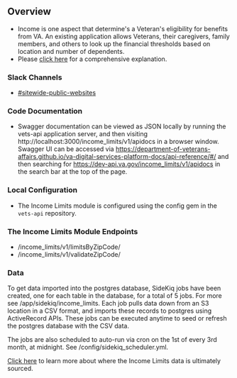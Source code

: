 ## Overview
- Income is one aspect that determine's a Veteran's eligibility for benefits from VA. An existing application allows Veterans, their caregivers, family members, and others to look up the financial thresholds based on location and number of dependents.
- Please [click here](https://github.com/department-of-veterans-affairs/va.gov-team/tree/master/products/income-limits-app) for a comprehensive explanation.

### Slack Channels
- [#sitewide-public-websites](https://dsva.slack.com/archives/C52CL1PKQ)

### Code Documentation
- Swagger documentation can be viewed as JSON locally by running the vets-api application server, and then visiting http://localhost:3000/income_limits/v1/apidocs in a browser window. Swagger UI can be accessed via https://department-of-veterans-affairs.github.io/va-digital-services-platform-docs/api-reference/#/ and then searching for https://dev-api.va.gov/income_limits/v1/apidocs in the search bar at the top of the page.

### Local Configuration
- The Income Limits module is configured using the config gem in the `vets-api` repository.

### The Income Limits Module Endpoints
- /income_limits/v1/limitsByZipCode/
- /income_limits/v1/validateZipCode/

### Data
To get data imported into the postgres database, SideKiq jobs have been created, one for each table in the database, for a total of 5 jobs. For more see /app/sidekiq/income_limits. Each job pulls data down from an S3 location in a CSV format, and imports these records to postgres using ActiveRecord APIs. These jobs can be executed anytime to seed or refresh the postgres database with the CSV data.

The jobs are also scheduled to auto-run via cron on the 1st of every 3rd month, at midnight. See /config/sidekiq_scheduler.yml.

[Click here](https://github.com/department-of-veterans-affairs/va.gov-team/tree/master/products/income-limits-app/data) to learn more about where the Income Limits data is ultimately sourced.
